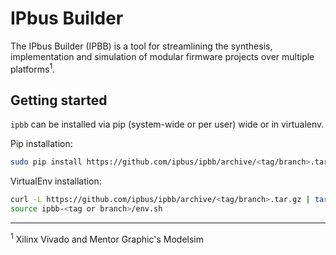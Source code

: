 # IPbus Builder

The IPbus Builder (IPBB) is a tool for streamlining the synthesis, implementation and simulation of modular firmware projects over multiple platforms<sup>1</sup>.

## Getting started
 `ipbb` can be installed via pip (system-wide or per user) wide or in virtualenv.

Pip installation:
```sh
sudo pip install https://github.com/ipbus/ipbb/archive/<tag/branch>.tar.gz
```

VirtualEnv installation:
```sh
curl -L https://github.com/ipbus/ipbb/archive/<tag/branch>.tar.gz | tar xvz
source ipbb-<tag or branch>/env.sh
```

---
<sup>1</sup> Xilinx Vivado and Mentor Graphic's Modelsim